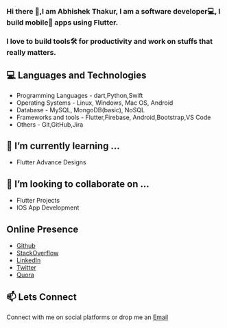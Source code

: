 <!--
**abhishekthakur0/abhishekthakur0** is a ✨ _special_ ✨ repository because its `README.md` (this file) appears on your GitHub profile.

Here are some ideas to get you started:

- 🔭 I’m currently working on ...
- 🌱 I’m currently learning ...
- 👯 I’m looking to collaborate on ...
- 🤔 I’m looking for help with ...
- 💬 Ask me about ...
- 📫 How to reach me: ...
- 😄 Pronouns: ...
- ⚡ Fun fact: ...
-->
### Hi there 👋,I am Abhishek Thakur, I am a software developer💻, I build mobile📱 apps using Flutter.
### I love to build tools🛠️ for productivity and work on stuffs that really matters.


## 💻 Languages and Technologies
- Programming Languages - dart,Python,Swift
- Operating Systems - Linux, Windows, Mac OS, Android
- Database - MySQL, MongoDB(basic), NoSQL
- Frameworks and tools - Flutter,Firebase, Android,Bootstrap,VS Code
- Others - Git,GitHub,Jira
## 🌱 I’m currently learning ...
 - Flutter Advance Designs 
 
## 👯 I’m looking to collaborate on ...
 - Flutter Projects
 - IOS App Development

##  Online Presence
 - [Github](https://github.com/abhishekthakur0) 
 - [StackOverflow](https://stackoverflow.com/users/12440415/abhishek-thakur)
 - [LinkedIn](https://linkedin.com/in/abhishekthakur0)
 - [Twitter](https://twitter.com/officeofthakur)
 - [Quora](https://www.quora.com/profile/Abhishek-Thakur-1048)

## 📫 Lets Connect
   Connect with me on social platforms or drop me an [Email](thakur_abhishek@icloud.com) 
